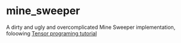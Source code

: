 # mine_sweeper

A dirty and ugly and overcomplicated Mine Sweeper implementation,
foloowing [Tensor programing tutorial](https://www.youtube.com/watch?v=I4onjC9Mbc4&index=27)


